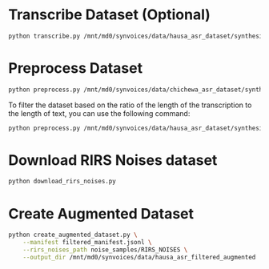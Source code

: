 # Transcribe Dataset (Optional)

```bash
python transcribe.py /mnt/md0/synvoices/data/hausa_asr_dataset/synthesized hau 24000 --device 1 --output hausa_transcriptions.jsonl
```

# Preprocess Dataset

```bash
python preprocess.py /mnt/md0/synvoices/data/chichewa_asr_dataset/synthesized /mnt/md0/synvoices/data/chichewa_asr_dataset/manifest.jsonl --output chichewa_processed_manifest.jsonl
```

To filter the dataset based on the ratio of the length of the transcription to the length of text, you can use the following command:

```bash
python preprocess.py /mnt/md0/synvoices/data/hausa_asr_dataset/synthesized /mnt/md0/synvoices/data/hausa_asr_dataset/manifest.jsonl --transcription_manifest hausa_transcriptions.jsonl --min 0.85 --max 1.06 --output hausa_filtered_manifest.jsonl
```

# Download RIRS Noises dataset

```bash
python download_rirs_noises.py
```

# Create Augmented Dataset

```bash
python create_augmented_dataset.py \
    --manifest filtered_manifest.jsonl \
    --rirs_noises_path noise_samples/RIRS_NOISES \
    --output_dir /mnt/md0/synvoices/data/hausa_asr_filtered_augmented
```


